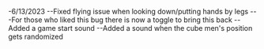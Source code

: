 -6/13/2023
--Fixed flying issue when looking down/putting hands by legs
---For those who liked this bug there is now a toggle to bring this back
--Added a game start sound
--Added a sound when the cube men's position gets randomized

